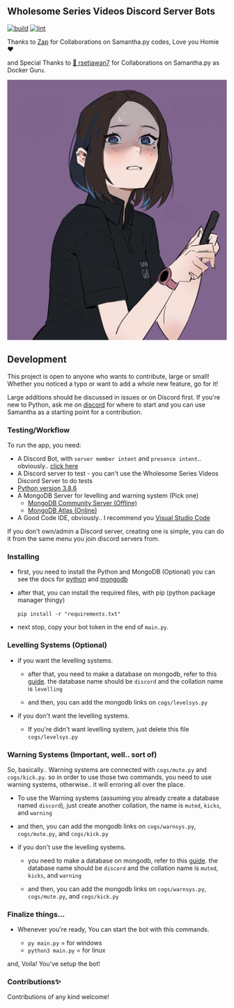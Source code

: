 ## Wholesome Series Videos Discord Server Bots

[![build](https://github.com/GNZTMPZ/Samantha/actions/workflows/build.yml/badge.svg)](https://github.com/GNZTMPZ/Samantha/actions/workflows/build.yml)
[![lint](https://github.com/GNZTMPZ/Samantha/actions/workflows/lint.yml/badge.svg)](https://github.com/GNZTMPZ/Samantha/actions/workflows/lint.yml)

Thanks to [Zap](https://github.com/ZappiestSet81) for Collaborations on Samantha.py codes, Love you Homie :heart:

and Special Thanks to [🐧 rsetiawan7](https://github.com/rsetiawan7) for Collaborations on Samantha.py as Docker Guru.

![Sam](sam.png)

## Development

This project is open to anyone who wants to contribute, large or small! Whether you noticed a typo or want to add a
whole new feature, go for it!

Large additions should be discussed in issues or on Discord first. If you're new to Python, ask me on [discord](https://discordapp.com/users/351147060956889088) for where to start and you can use Samantha as a starting point for a contribution.

### Testing/Workflow

To run the app, you need:

- A Discord Bot, with `server member intent` and `presence intent`.. obviously.. [click here](https://discord.com/developers/applications)
- A Discord server to test - you can't use the Wholesome Series Videos Discord Server to do tests
- [Python version 3.8.6](https://www.python.org/downloads/release/python-386/)
- A MongoDB Server for levelling and warning system (Pick one)
  - [MongoDB Community Server (Offline)](https://www.mongodb.com/try/download/community)
  - [MongoDB Atlas (Online)](https://www.mongodb.com/cloud/atlas)
- A Good Code IDE, obviously.. I recommend you [Visual Studio Code](https://code.visualstudio.com)

If you don't own/admin a Discord server, creating one is simple, you can do it from the same menu you join discord servers from.

### Installing

- first, you need to install the Python and MongoDB (Optional)
  you can see the docs for [python](https://docs.python.org/3/using/windows.html) and [mongodb](https://docs.mongodb.com/manual/tutorial/install-mongodb-on-windows/)
- after that, you can install the required files, with pip (python package manager thingy)

  `pip install -r "requirements.txt"`

- next stop, copy your bot token in the end of `main.py`.

### Levelling Systems (Optional)

- if you want the levelling systems.

  - after that, you need to make a database on mongodb, refer to this [guide](https://www.mongodb.com/basics/create-database).
    the database name should be `discord` and the collation name is `levelling`

  - and then, you can add the mongodb links on `cogs/levelsys.py`

- if you don't want the levelling systems.

  - If you're didn't want levelling system, just delete this file `cogs/levelsys.py`

### Warning Systems (Important, well.. sort of)

So, basically.. Warning systems are connected with `cogs/mute.py` and `cogs/kick.py`. so in order to use those two commands, you need to use warning systems, otherwise.. it will erroring all over the place.

- To use the Warning systems (assuming you already create a database named `discord`), just create another collation, the name is `muted`, `kicks`, and `warning`

- and then, you can add the mongodb links on `cogs/warnsys.py`, `cogs/mute.py`, and `cogs/kick.py`

- if you don't use the levelling systems.

  - you need to make a database on mongodb, refer to this [guide](https://www.mongodb.com/basics/create-database). the database name should be `discord` and the collation name is `muted`, `kicks`, and `warning`

  - and then, you can add the mongodb links on `cogs/warnsys.py`, `cogs/mute.py`, and `cogs/kick.py`

### Finalize things...

- Whenever you're ready, You can start the bot with this commands.

  - `py main.py` = for windows
  - `python3 main.py` = for linux

and, Voila! You've setup the bot!

### Contributions✨

Contributions of any kind welcome!
